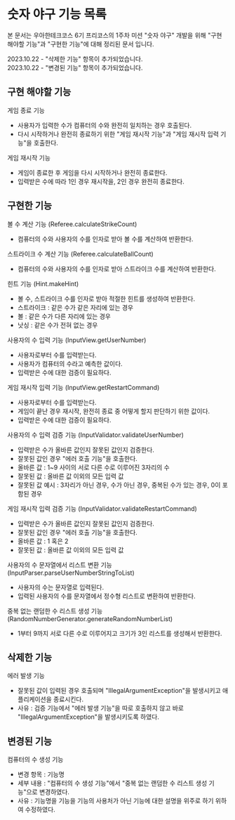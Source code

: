 # 숫자 야구 기능 목록
본 문서는 우아한테크코스 6기 프리코스의 1주차 미션 "숫자 야구" 개발을 위해 "구현 해야할 기능"과 "구현한 기능"에 대해 정리된 문서 입니다.

2023.10.22 - "삭제한 기능" 항목이 추가되었습니다.<br>
2023.10.22 - "변경된 기능" 항목이 추가되었습니다.


## 구현 해야할 기능


게임 종료 기능
- 사용자가 입력한 수가 컴퓨터의 수와 완전히 일치하는 경우 호출된다.
- 다시 시작하거나 완전히 종료하기 위한 "게임 재시작 기능"과 "게임 재시작 입력 기능"을 호출한다.


게임 재시작 기능
- 게임이 종료한 후 게임을 다시 시작하거나 완전히 종료한다.
- 입력받은 수에 따라 1인 경우 재시작을, 2인 경우 완전히 종료한다.





## 구현한 기능

볼 수 계산 기능 (Referee.calculateStrikeCount)
- 컴퓨터의 수와 사용자의 수를 인자로 받아 볼 수를 계산하여 반환한다.


스트라이크 수 계산 기능 (Referee.calculateBallCount)
- 컴퓨터의 수와 사용자의 수를 인자로 받아 스트라이크 수를 계산하여 반환한다.


힌트 기능 (Hint.makeHint)
- 볼 수, 스트라이크 수를 인자로 받아 적절한 힌트를 생성하여 반환한다.
- 스트라이크 : 같은 수가 같은 자리에 있는 경우
- 볼 : 같은 수가 다른 자리에 있는 경우
- 낫싱 : 같은 수가 전혀 없는 경우


사용자의 수 입력 기능 (InputView.getUserNumber)
- 사용자로부터 수를 입력받는다.
- 사용자가 컴퓨터의 수라고 예측한 값이다.
- 입력받은 수에 대한 검증이 필요하다.


게임 재시작 입력 기능 (InputView.getRestartCommand)
- 사용자로부터 수를 입력받는다.
- 게임이 끝난 경우 재시작, 완전히 종료 중 어떻게 할지 판단하기 위한 값이다.
- 입력받은 수에 대한 검증이 필요하다.


사용자의 수 입력 검증 기능 (InputValidator.validateUserNumber)
- 입력받은 수가 올바른 값인지 잘못된 값인지 검증한다.
- 잘못된 값인 경우 "에러 호출 기능"을 호출한다.
- 올바른 값 : 1~9 사이의 서로 다른 수로 이루어진 3자리의 수
- 잘못된 값 : 올바른 값 이외의 모든 입력 값
- 잘못된 값 예시 : 3자리가 아닌 경우, 수가 아닌 경우, 중복된 수가 있는 경우, 0이 포함된 경우


게임 재시작 입력 검증 기능 (InputValidator.validateRestartCommand)
- 입력받은 수가 올바른 값인지 잘못된 값인지 검증한다.
- 잘못된 값인 경우 "에러 호출 기능"을 호출한다.
- 올바른 값 : 1 혹은 2
- 잘못된 값 : 올바른 값 이외의 모든 입력 값


사용자의 수 문자열에서 리스트 변환 기능 (InputParser.parseUserNumberStringToList)
- 사용자의 수는 문자열로 입력된다.
- 입력된 사용자의 수를 문자열에서 정수형 리스트로 변환하여 반환한다.


중복 없는 랜덤한 수 리스트 생성 기능 (RandomNumberGenerator.generateRandomNumberList)
- 1부터 9까지 서로 다른 수로 이루어지고 크기가 3인 리스트를 생성해서 반환한다.


## 삭제한 기능

에러 발생 기능
- 잘못된 값이 입력된 경우 호출되며 "IllegalArgumentException"을 발생시키고 애플리케이션을 종료시킨다.
- 사유 : 검증 기능에서 "에러 발생 기능"을 따로 호출하지 않고 바로 "IllegalArgumentException"을 발생시키도록 하였다.


## 변경된 기능

컴퓨터의 수 생성 기능
- 변경 항목 : 기능명
- 세부 내용 : "컴퓨터의 수 생성 기능"에서 "중복 없는 랜덤한 수 리스트 생성 기능"으로 변경하였다.
- 사유 : 기능명을 기능을 기능의 사용처가 아닌 기능에 대한 설명을 위주로 하기 위하여 수정하였다.